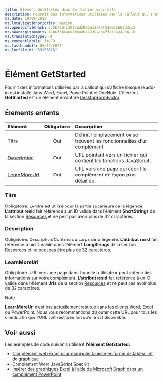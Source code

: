```yaml
---
title: Élément GetStarted dans le fichier manifeste
description: Fournit des informations utilisées par la callout qui s’affiche lorsque le add-in est installé dans Word, Excel, PowerPoint et OneNote.
ms.date: 10/09/2018
ms.localizationpriority: medium
ms.openlocfilehash: 355b72d4130f3a220e6a1257af51e371665d3cc3
ms.sourcegitcommit: 1306faba8694dea203373972b6ff2e852429a119
ms.translationtype: MT
ms.contentlocale: fr-FR
ms.lasthandoff: 09/12/2021
ms.locfileid: "59153576"
---
```

# <a name="getstarted-element"></a>Élément GetStarted

Fournit des informations utilisées par la callout qui s’affiche lorsque le add-in est installé dans Word, Excel, PowerPoint et OneNote. L’élément **GetStarted** est un élément enfant de [DesktopFormFactor](desktopformfactor.md).

## <a name="child-elements"></a>Éléments enfants

| Élément                       | Obligatoire | Description                                        |
|:------------------------------|:--------:|:---------------------------------------------------|
| [Titre](#title)               | Oui      | Définit l’emplacement où se trouvent les fonctionnalités d’un complément     |
| [Description](#description)   | Oui      | URL pointant vers un fichier qui contient les fonctions JavaScript.|
| [LearnMoreUrl](#learnmoreurl) | Oui       | URL vers une page qui décrit le complément de façon plus détaillée.   |

### <a name="title"></a>Titre 

Obligatoire. Le titre est utilisé pour la partie supérieure de la légende. **L’attribut resid** fait référence à un ID valide dans l’élément **ShortStrings** de la section [Resources](resources.md) et ne peut pas avoir plus de 32 caractères.

### <a name="description"></a>Description

Obligatoire. Description/Contenu du corps de la légende. **L’attribut resid** fait référence à un ID valide dans l’élément **LongStrings** de la section [Resources](resources.md) et ne peut pas être plus de 32 caractères.

### <a name="learnmoreurl"></a>LearnMoreUrl

Obligatoire. URL vers une page dans laquelle l’utilisateur peut obtenir des informations sur votre complément. **L’attribut resid** fait référence à un ID valide dans l’élément **Urls** de la section [Resources](resources.md) et ne peut pas avoir plus de 32 caractères.

> [!NOTE]
> **LearnMoreUrl** n’est pas actuellement restitué dans les clients Word, Excel ou PowerPoint. Nous vous recommandons d’ajouter cette URL pour tous les clients afin que l’URL soit restituée lorsqu’elle est disponible. 

## <a name="see-also"></a>Voir aussi

Les exemples de code suivants utilisent **l’élément GetStarted.**

* [Complément web Excel pour manipuler la mise en forme de tableau et de graphique](https://github.com/OfficeDev/Excel-Add-in-JavaScript-SalesTracker)
* [Complément Word JavaScript SpecKit](https://github.com/OfficeDev/Word-Add-in-JS-SpecKit)
* [Insérer des graphiques Excel à l’aide de Microsoft Graph dans un complément PowerPoint](https://github.com/OfficeDev/PowerPoint-Add-in-Microsoft-Graph-ASPNET-InsertChart)
